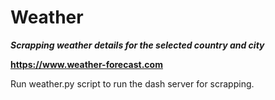 # Weather
__*Scrapping weather details for the selected country and city*__

**https://www.weather-forecast.com**

Run weather.py script to run the dash server for scrapping.
